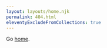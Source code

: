 ```yaml
---
layout: layouts/home.njk
permalink: 404.html
eleventyExcludeFromCollections: true
---
```

  <my-page title="Content not found" subtitle="404">
    <section class="small page">
      Go <a href="/">home</a>.
    </section>
  </my-page>
</section>